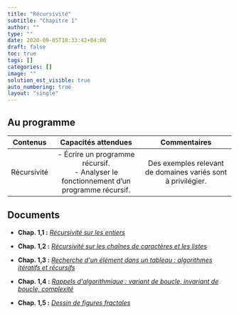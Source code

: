 ```yaml
---
title: "Récursivité"
subtitle: "Chapitre 1"
author: ""
type: ""
date: 2020-09-05T18:33:42+04:00
draft: false
toc: true
tags: []
categories: []
image: ""
solution_est_visible: true
auto_numbering: true
layout: "single"
---
```


## Au programme

| Contenus | Capacités attendues | Commentaires |
|:-:|:-:|:-:|
| Récursivité | - Écrire un programme récursif. <br />- Analyser le fonctionnement d’un programme récursif.   | Des exemples relevant de domaines variés sont à privilégier.   |

## Documents

- **Chap. 1,1 :** [*Récursivité sur les entiers*](1-1-recursivite-sur-entiers)

- **Chap. 1,2 :** [*Récursivité sur les chaînes de caractères et les listes*](1-2-recursivite-chaines-listes)

- **Chap. 1,3 :** [*Recherche d'un élément dans un tableau : algorithmes itératifs et récursifs*](1-3-recursivite-recherches)

- **Chap. 1,4 :** [*Rappels d'algorithmique : variant de boucle, invariant de boucle, complexité*](1-4-rappels-algorithmique)

- **Chap. 1,5 :** [*Dessin de figures fractales*](5-fractales)
